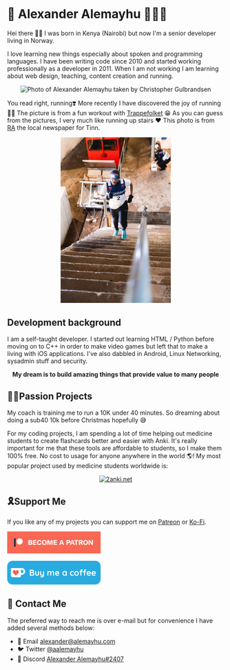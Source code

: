 # 💙 Alexander Alemayhu 👨🏾‍💻

Hei there 👋🏾 I was born in Kenya (Nairobi) but now I'm a senior developer living in Norway.

I love learning new things especially about spoken and programming languages. I have been writing code since 2010 and started working professionally as a developer in 2011. When I am not working I am learning about web design, teaching, content creation and running.

<p align="center">
  <img alt="Photo of Alexander Alemayhu taken by Christopher Gulbrandsen" src="https://i.imgur.com/9iuFaPF.jpg" width="256">
</p>

You read right, running❣️ More recently I have discovered the joy of running 🏃‍♀️ The picture is from a fun workout with <a href="https://www.instagram.com/trappefolket/?hl=nb">Trappefolket</a> 😁 As you can guess from the pictures, I very much like running up stairs ❤️ This photo is from [RA](https://www.rablad.no/trappefolket-kom-til-tinn-3500-tegn-om-3500-trappetrinn/s/5-90-272614) the local newspaper for Tinn.
<p align="center">
  <img alt="Photo of Alexander Alemayhu taken local newspaper Tinn" src="https://github.com/aalemayhu/aalemayhu/blob/master/assets/D54I8121.jpeg" width="256">
</p>

## Development background

I am a self-taught developer. I started out learning HTML / Python before moving on to C++ in order to make video games but left that to make a living with iOS applications. I've also dabbled in Android, Linux Networking, sysadmin stuff and security.

<p align="center">
  <strong>My dream is to build amazing things that provide value to many people</strong>
</p>

## 🕺🏾Passion Projects

My coach is training me to run a 10K under 40 minutes. So dreaming about doing a sub40 10k before Christmas hopefully 😅

For my coding projects, I am spending a lot of time helping out medicine students to create flashcards better and easier with Anki. It's really important for me that these tools are affordable to students, so I make them 100% free. No cost to usage for anyone anywhere in the world 🌎! My most popular project used by medicine students worldwide is:

<p align="center">
  <a href="http://2anki.net">
    <img alt="2anki.net" src="http://2anki.net/notion2anki.png" width="512" />
  </a>
</p>


## 🎗Support Me

If you like any of my projects you can support me on [Patreon](https://alemayhu.com/patreon) or [Ko-Fi](https://ko-fi.com/W7W6QZNY).

[![Become a Patreon](./assets/become_a_patron_button.png)](https://alemayhu.com/patreon)

<a href='https://ko-fi.com/W7W6QZNY' target='_blank'><img src='./assets/kofi.png' border='0' alt='Buy Me a Coffee at ko-fi.com' /></a>

## 📧 Contact Me

The preferred way to reach me is over e-mail but for convenience I have added several methods below:

- 📧 Email <a href="mailto:alexander@alemayhu.com">alexander@alemayhu.com</a>
- 🐦 Twitter <a href="https://twitter.com/aalemayhu">@aalemayhu</a>
- 👾 Discord <a href="https://alemayhu.com/discord">Alexander Alemayhu#2407</a>

